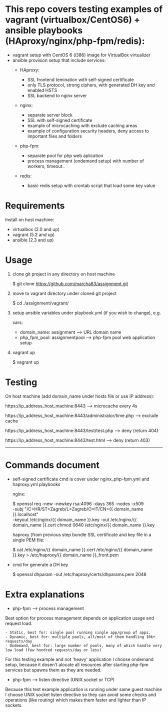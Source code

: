 # This repo covers testing examples of vagrant (virtualbox/CentOS6) + ansible playbooks (HAproxy/nginx/php-fpm/redis):

- vagrant setup with CentOS 6 (i386) image for VirtualBox virtualizer
- ansible provision  setup that include services:
  - HAproxy:
      * SSL frontend temination with self-signed certificate 
      * only TLS protocol, strong ciphers, with generated DH key and enabled HSTS 
      * SSL backend to nginx server 

  - nginx:
      * separate server block
      * SSL with self-signed certificate
      * example of microcaching with exclude caching areas
      * example of configuration security headers, deny access to important files and folders

  - php-fpm:
      * separate pool for php web aplication
      * process management (ondemand setup) with number of workers, timeout..

  - redis:
      * basic redis setup with crontab script that load some key value


#  Requirements

Install on host machine: 
- virtualbox (2.0 and up)
- vagrant (5.2 and up)
- ansible (2.3 and up)


# Usage

1. clone git project in any directory on host machine

   $ git clone https://github.com/marcha83/assignment.git

2. move to vagrant directory under cloned git project
   
   $ cd ./assignment/vagrant/

3. setup ansible variables under playbook.yml (if you wish to change), e.g.

    vars:
      - domain_name: assignment   -->  URL domain name 
      - php_fpm_pool: assignmentpool  -->  php-fpm pool web application setup 

3. vagrant up

   $ vagrant up


# Testing

On host machine (add domain_name under hosts file or use IP address):

https://ip_address_host_machine:8443  --> microcache every 4s

https://ip_address_host_machine:8443/administrator/time.php  --> exclude cache

https://ip_address_host_machine:8443/test/test.php  --> deny (return 404)

https://ip_address_host_machine:8443/test.html  -->  deny (return 403)

-----------------------------------------------------------------------------------------------------------------

# Commands document  

- self-signed certificate cmd is cover under nginx_php-fpm.yml and haproxy.yml playbooks
   
   nginx:
   
   $ openssl req -new -newkey rsa:4096 -days 365 -nodes -x509 \
    -subj "/C=HR/ST=Zagreb/L=Zagreb/O=IT/CN={{ domain_name }}.localhost" \
    -keyout /etc/nginx/{{ domain_name }}.key  -out /etc/nginx/{{ domain_name }}.cert
    chmod 0640 /etc/nginx/{{ domain_name }}.key 

    haproxy (from previous step bundle SSL certificate and key file in a single PEM file: 
    
   $  cat /etc/nginx/{{ domain_name }}.cert /etc/nginx/{{ domain_name }}.key > /etc/haproxy/{{ domain_name }}_front.pem

-  cmd for generate a DH key

    $  openssl dhparam -out /etc/haproxy/certs/dhparams.pem 2048


 # Extra explanations

- php-fpm --> process management

Best option for process management depends on application usage and request load. 

    - Static, best for: single pool running single app/group of apps.
    - Dynamic, best for: multiple pools, all/most of them handling 10k+ requests/day
    - Ondemand, best for: large number of pools, many of which handle very low load (few hundred requests/day or less) 

For this testing example and not 'heavy' application I choose ondemand setup, because it dosen't alocate all resources after starting php-fpm services but spawns them as they are needed.

- php-fpm --> listen directive (UNIX socket or TCP)

Because this test example application is running under same guest machine I choose UNIX socket listen directive so they can avoid some checks and operations (like routing) which makes them faster and lighter than IP sockets.
